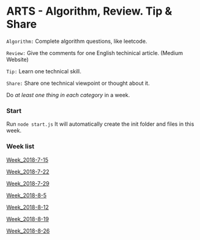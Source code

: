# ARTS - Algorithm, Review. Tip & Share

`Algorithm:` Complete algorithm questions, like leetcode.

`Review:` Give the comments for one English techinical article. (Medium Website)

`Tip:` Learn one technical skill.

`Share:` Share one technical viewpoint or thought about it. 

Do *at least one thing in each category* in a week. 


### Start
Run ```node start.js``` It will automatically create the init folder and files in this week.

### Week list
[Week_2018-7-15](https://github.com/RogerZZZZZ/ARTS/blob/master/Week_2018-7-15/arts.md)

[Week_2018-7-22](https://github.com/RogerZZZZZ/ARTS/blob/master/Week_2018-7-22/arts.md)

[Week_2018-7-29](https://github.com/RogerZZZZZ/ARTS/blob/master/Week_2018-7-29/arts.md)

[Week_2018-8-5](https://github.com/RogerZZZZZ/ARTS/blob/master/Week_2018-8-5/arts.md)

[Week_2018-8-12](https://github.com/RogerZZZZZ/ARTS/blob/master/Week_2018-8-12/arts.md)

[Week_2018-8-19](https://github.com/RogerZZZZZ/ARTS/blob/master/Week_2018-8-19/arts.md)

[Week_2018-8-26](https://github.com/RogerZZZZZ/ARTS/blob/master/Week_2018-8-26/arts.md)